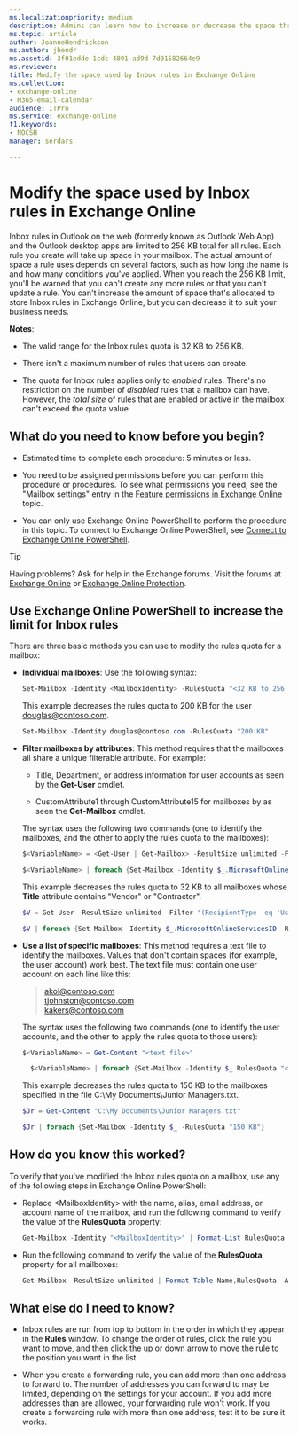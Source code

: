 ```yaml
---
ms.localizationpriority: medium
description: Admins can learn how to increase or decrease the space that's available to store Inbox rules in mailboxes in an Exchange Online organization.
ms.topic: article
author: JoanneHendrickson
ms.author: jhendr
ms.assetid: 3f01edde-1cdc-4891-ad9d-7d01582664e9
ms.reviewer: 
title: Modify the space used by Inbox rules in Exchange Online
ms.collection: 
- exchange-online
- M365-email-calendar
audience: ITPro
ms.service: exchange-online
f1.keywords:
- NOCSH
manager: serdars

---
```


# Modify the space used by Inbox rules in Exchange Online

Inbox rules in Outlook on the web (formerly known as Outlook Web App) and the Outlook desktop apps are limited to 256 KB total for all rules. Each rule you create will take up space in your mailbox. The actual amount of space a rule uses depends on several factors, such as how long the name is and how many conditions you've applied. When you reach the 256 KB limit, you'll be warned that you can't create any more rules or that you can't update a rule. You can't increase the amount of space that's allocated to store Inbox rules in Exchange Online, but you can decrease it to suit your business needs.

**Notes**:

- The valid range for the Inbox rules quota is 32 KB to 256 KB.

- There isn't a maximum number of rules that users can create.

- The quota for Inbox rules applies only to _enabled_ rules. There's no restriction on the number of _disabled_ rules that a mailbox can have. However, the _total size_ of rules that are enabled or active in the mailbox can't exceed the quota value

## What do you need to know before you begin?

- Estimated time to complete each procedure: 5 minutes or less.

- You need to be assigned permissions before you can perform this procedure or procedures. To see what permissions you need, see the "Mailbox settings" entry in the [Feature permissions in Exchange Online](../../permissions-exo/feature-permissions.md) topic.

- You can only use Exchange Online PowerShell to perform the procedure in this topic. To connect to Exchange Online PowerShell, see [Connect to Exchange Online PowerShell](/powershell/exchange/connect-to-exchange-online-powershell).

> [!TIP]
> Having problems? Ask for help in the Exchange forums. Visit the forums at [Exchange Online](https://social.technet.microsoft.com/forums/msonline/home?forum=onlineservicesexchange) or [Exchange Online Protection](https://social.technet.microsoft.com/forums/forefront/home?forum=FOPE).

## Use Exchange Online PowerShell to increase the limit for Inbox rules

There are three basic methods you can use to modify the rules quota for a mailbox:

- **Individual mailboxes**: Use the following syntax:

    ```PowerShell
    Set-Mailbox -Identity <MailboxIdentity> -RulesQuota "<32 KB to 256 KB>"
    ```

    This example decreases the rules quota to 200 KB for the user douglas@contoso.com.

    ```PowerShell
    Set-Mailbox -Identity douglas@contoso.com -RulesQuota "200 KB"
    ```

- **Filter mailboxes by attributes**: This method requires that the mailboxes all share a unique filterable attribute. For example:

    - Title, Department, or address information for user accounts as seen by the **Get-User** cmdlet.

    - CustomAttribute1 through CustomAttribute15 for mailboxes by as seen the **Get-Mailbox** cmdlet.

    The syntax uses the following two commands (one to identify the mailboxes, and the other to apply the rules quota to the mailboxes):

    ```PowerShell
    $<VariableName> = <Get-User | Get-Mailbox> -ResultSize unlimited -Filter <Filter>
    ```

    ```PowerShell
    $<VariableName> | foreach {Set-Mailbox -Identity $_.MicrosoftOnlineServicesID -RulesQuota "<32 KB to 256 KB>"}
    ```

    This example decreases the rules quota to 32 KB to all mailboxes whose **Title** attribute contains "Vendor" or "Contractor".

    ```PowerShell
    $V = Get-User -ResultSize unlimited -Filter "(RecipientType -eq 'UserMailbox') -and (Title -like '*Vendor*' -or Title -like '*Contractor*')"
    ```

    ```PowerShell
    $V | foreach {Set-Mailbox -Identity $_.MicrosoftOnlineServicesID -RulesQuota "32 KB"}
    ```

- **Use a list of specific mailboxes**: This method requires a text file to identify the mailboxes. Values that don't contain spaces (for example, the user account) work best. The text file must contain one user account on each line like this:

  > akol@contoso.com <br/> tjohnston@contoso.com <br/> kakers@contoso.com

  The syntax uses the following two commands (one to identify the user accounts, and the other to apply the rules quota to those users):

  ```PowerShell
  $<VariableName> = Get-Content "<text file>"
  ```

  ```PowerShell
    $<VariableName> | foreach {Set-Mailbox -Identity $_ RulesQuota "<32 KB to 256 KB>"}
  ```

  This example decreases the rules quota to 150 KB to the mailboxes specified in the file C:\My Documents\Junior Managers.txt.

  ```PowerShell
  $Jr = Get-Content "C:\My Documents\Junior Managers.txt"
  ```

  ```PowerShell
  $Jr | foreach {Set-Mailbox -Identity $_ -RulesQuota "150 KB"}
  ```

## How do you know this worked?

To verify that you've modified the Inbox rules quota on a mailbox, use any of the following steps in Exchange Online PowerShell:

- Replace \<MailboxIdentity\> with the name, alias, email address, or account name of the mailbox, and run the following command to verify the value of the **RulesQuota** property:

    ```PowerShell
    Get-Mailbox -Identity "<MailboxIdentity>" | Format-List RulesQuota
    ```

- Run the following command to verify the value of the **RulesQuota** property for all mailboxes:

    ```PowerShell
    Get-Mailbox -ResultSize unlimited | Format-Table Name,RulesQuota -Auto
    ```

## What else do I need to know?

- Inbox rules are run from top to bottom in the order in which they appear in the **Rules** window. To change the order of rules, click the rule you want to move, and then click the up or down arrow to move the rule to the position you want in the list.

- When you create a forwarding rule, you can add more than one address to forward to. The number of addresses you can forward to may be limited, depending on the settings for your account. If you add more addresses than are allowed, your forwarding rule won't work. If you create a forwarding rule with more than one address, test it to be sure it works.
